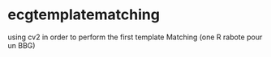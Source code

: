 # ecgtemplatematching
using cv2 in order to perform the first template Matching (one R rabote pour un BBG)
